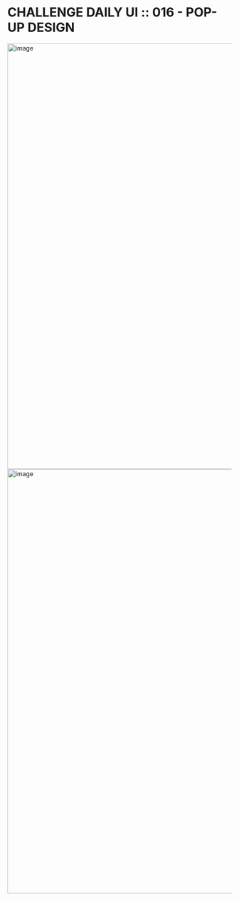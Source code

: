 # CHALLENGE DAILY UI :: 016 - POP-UP DESIGN

<img width="957" alt="image" src="https://user-images.githubusercontent.com/6808728/194939291-e931f648-3d82-4c31-afad-b1ccfc08dd68.png">

<img width="954" alt="image" src="https://user-images.githubusercontent.com/6808728/194939354-c1720146-874f-452e-8b1a-97023d1844c0.png">



